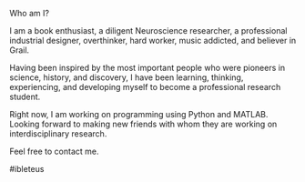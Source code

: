 Who am I?

I am a book enthusiast, a diligent Neuroscience researcher, a professional industrial designer, overthinker, hard worker, music addicted, and believer in Grail.

Having been inspired by the most important people who were pioneers in science, history, and discovery, I have been learning, thinking, experiencing, and developing myself to become a professional research student.

Right now, I am working on programming using Python and MATLAB. Looking forward to making new friends with whom they are working on interdisciplinary research.

Feel free to contact me.

#ibleteus
